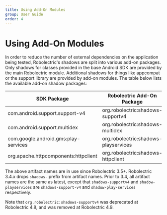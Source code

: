```yaml
---
title: Using Add-On Modules
group: User Guide
order: 4
---
```


# Using Add-On Modules

In order to reduce the number of external dependencies on the application being tested, Robolectric's shadows are split into various add-on packages. Only shadows for classes provided in the base Android SDK are provided by the main Robolectric module. Additional shadows for things like appcompat or the support library are provided by add-on modules. The table below lists the available add-on shadow packages:

| SDK Package                          | Robolectric Add-On Package            |
|--------------------------------------|---------------------------------------|
| com.android.support.support-v4       | org.robolectric:shadows-supportv4    |
| com.android.support.multidex         | org.robolectric:shadows-multidex      |
| com.google.android.gms:play-services | org.robolectric:shadows-playservices |
| org.apache.httpcomponents:httpclient | org.robolectric:shadows-httpclient    |

The above artifact names are in use since Robolectric 3.5+. Robolectric 3.4.x drops `shadows-` prefix from artifact names. Prior to 3.4, all artifact names are the same as latest, except that `shadows-supportv4` and `shadow-playservices` are `shadows-support-v4` and `shadow-play-services` respectively.

Note that `org.robolectric:shadows-supportv4` was deprecated at Robolectric 4.8, and was removed at Robolectric 4.9.
